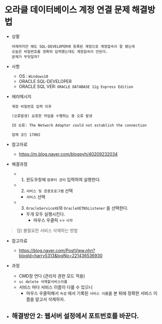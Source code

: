 # 오라클 데이터베이스 계정 연결 문제 해결방법

- 상황

  ```
  어제까지만 해도 SQL-DEVELOPER에 등록된 계정으로 계정접속이 잘 됐는데
  오늘은 비밀번호를 정확히 입력했는데도 계정접속이 안된다.
  문제가 무엇일까?
  ```

- 사항
  - OS : `Windows10`
  - ORACLE SQL-DEVELOPER
  - ORACLE SQL VER: `ORACLE DATABASE 11g Express Edition`

- 에러메시지

  ```
  계정 비밀번호 입력 이후

  (오류발생) 요청한 작업을 수행하는 중 오류 발생

  IO 오류: The Network Adapter could not establish the connection

  업체 코드 17002
  ```

- 참고자료
  - https://m.blog.naver.com/blogpyh/40209232034


- 해결과정
  - 1. 윈도우창에 `컴퓨터 관리` 입력하여 실행한다.
  - 2. `서비스 및 응용프로그램` 선택
    - `서비스` 선택

  - 3. `OracleServiceXE`와 `OracleXETNSListener` 을 선택한다.
    - 두개 모두 실행시킨다.
      - 마우스 우클릭 => `시작`

> 덤) 불필요한 서비스 삭제하는 방법

- 참고자료
  - https://blog.naver.com/PostView.nhn?blogId=harry5313&logNo=221436536930

- 과정
  - CMD창 연다 (관리자 권한 모드 적용)
  - `sc delete 삭제할서비스이름`
  - 서비스 마다 서비스 이름이 다를 수 있으니
    - 마우스 우클릭해서 `속성` 에서 기록된 `서비스 이름`을 본 뒤에
      정확한 서비스 이름을 알고서 삭제하자.
      
      
      
- ## 해결방안 2: 웹서버 설정에서 포트번호를 바꾼다.
